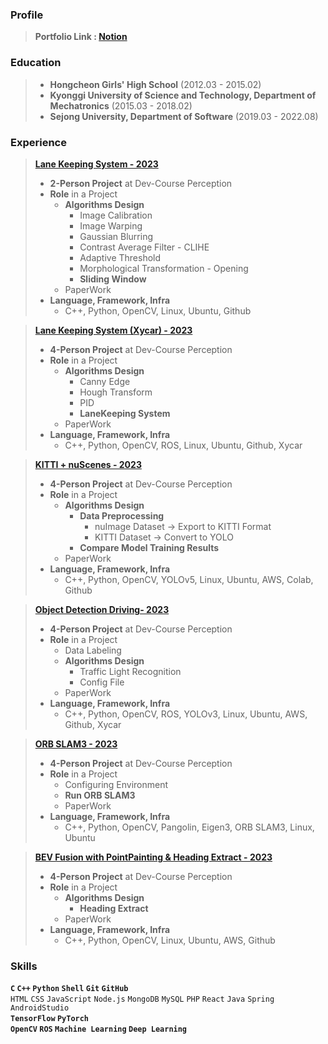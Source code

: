 ### Profile

> ****Portfolio Link : <a href = https://www.notion.so/i-am-jen/J-s-Portfolio-0e818bc5e9904f428b1d222e8dbee99a>Notion</a>**** 


### Education

> - **Hongcheon Girls' High School** (2012.03 - 2015.02)
> - **Kyonggi University of Science and Technology, Department of Mechatronics** (2015.03 - 2018.02)
> - **Sejong University, Department of Software** (2019.03 - 2022.08)


### Experience

> **<a href = https://www.notion.so/Online-Xycar-Drive-85248b2069b049159c92788a1746529c>Lane Keeping System - 2023</a>**
> 
> - **2-Person Project** at Dev-Course Perception
> - **Role** in a Project
>     - **Algorithms Design**
>         - Image Calibration
>         - Image Warping
>         - Gaussian Blurring
>         - Contrast Average Filter - CLIHE
>         - Adaptive Threshold
>         - Morphological Transformation - Opening
>         - **Sliding Window**
>     - PaperWork
> - **Language, Framework, Infra**
>     - C++, Python, OpenCV, Linux, Ubuntu, Github

> **<a href = https://www.notion.so/Offline-Xycar-Drive-b395e5a9a12b4458b6e1705aa91a4116>Lane Keeping System (Xycar) - 2023</a>**
> 
> - **4-Person Project** at Dev-Course Perception
> - **Role** in a Project
>     - **Algorithms Design**
>         - Canny Edge
>         - Hough Transform
>         - PID
>         - **LaneKeeping System**
>     - PaperWork
> - **Language, Framework, Infra**
>     - C++, Python, OpenCV, ROS, Linux, Ubuntu, Github, Xycar

> **<a href = https://www.notion.so/KITTI-nuScenes-Deep-Learning-e3b5c4c9ea6f4fc294e3d41a2f75380d>KITTI + nuScenes - 2023</a>**
> 
> - **4-Person Project** at Dev-Course Perception
> - **Role** in a Project
>     - **Algorithms Design**
>         - **Data Preprocessing**
>             - nuImage Dataset → Export to KITTI Format
>             - KITTI Dataset → Convert to YOLO
>         - **Compare Model Training Results**
>     - PaperWork
> - **Language, Framework, Infra**
>     - C++, Python, OpenCV, YOLOv5, Linux, Ubuntu, AWS, Colab, Github

> **<a href = https://www.notion.so/Object-Detection-8e6952e4ae7f4e89ba63f8db68139014>Object Detection Driving- 2023</a>**
> 
> - **4-Person Project** at Dev-Course Perception
> - **Role** in a Project
>     - Data Labeling
>     - **Algorithms Design**
>         - Traffic Light Recognition
>         - Config File
>     - PaperWork
> - **Language, Framework, Infra**
>     - C++, Python, OpenCV, ROS, YOLOv3, Linux, Ubuntu, AWS, Github, Xycar

> **<a href = https://www.notion.so/ORB-SLAM3-d2d8d426aae84e448c410cfdbd4ed169>ORB SLAM3 - 2023</a>**
> 
> - **4-Person Project** at Dev-Course Perception
> - **Role** in a Project
>     - Configuring Environment
>     - **Run ORB SLAM3**
>     - PaperWork
> - **Language, Framework, Infra**
>     - C++, Python, OpenCV, Pangolin, Eigen3, ORB SLAM3, Linux, Ubuntu

> **<a href = https://www.notion.so/BEV-Fusion-with-PointPainting-Heading-Extract-b3b0f04b4cc04e64956f6af3e98fd003>BEV Fusion with PointPainting & Heading Extract - 2023</a>**
> 
> - **4-Person Project** at Dev-Course Perception
> - **Role** in a Project
>     - **Algorithms Design**
>         - **Heading Extract**
>     - PaperWork
> - **Language, Framework, Infra**
>     - C++, Python, OpenCV, Linux, Ubuntu, AWS, Github

### Skills

**`C` `C++` `Python` `Shell` `Git` `GitHub`** <br>
`HTML` `CSS` `JavaScript` `Node.js` `MongoDB` `MySQL` `PHP` `React` 
`Java` `Spring` `AndroidStudio` <br>
**`TensorFlow` `PyTorch`** <br>
**`OpenCV` `ROS` `Machine Learning` `Deep Learning`**
